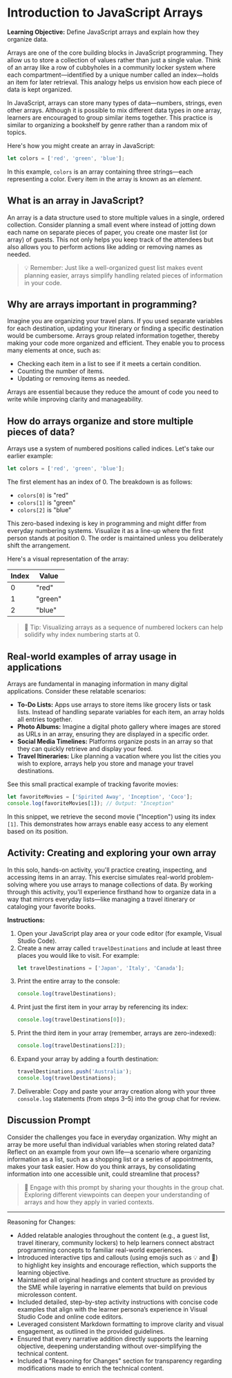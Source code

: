 # Introduction to JavaScript Arrays

**Learning Objective:** Define JavaScript arrays and explain how they organize data.

Arrays are one of the core building blocks in JavaScript programming. They allow us to store a collection of values rather than just a single value. Think of an array like a row of cubbyholes in a community locker system where each compartment—identified by a unique number called an index—holds an item for later retrieval. This analogy helps us envision how each piece of data is kept organized.

In JavaScript, arrays can store many types of data—numbers, strings, even other arrays. Although it is possible to mix different data types in one array, learners are encouraged to group similar items together. This practice is similar to organizing a bookshelf by genre rather than a random mix of topics.

Here's how you might create an array in JavaScript:

```javascript
let colors = ['red', 'green', 'blue'];
```

In this example, `colors` is an array containing three strings—each representing a color. Every item in the array is known as an *element*.

## What is an array in JavaScript?

An array is a data structure used to store multiple values in a single, ordered collection. Consider planning a small event where instead of jotting down each name on separate pieces of paper, you create one master list (or array) of guests. This not only helps you keep track of the attendees but also allows you to perform actions like adding or removing names as needed.

> 💡 Remember: Just like a well-organized guest list makes event planning easier, arrays simplify handling related pieces of information in your code.

## Why are arrays important in programming?

Imagine you are organizing your travel plans. If you used separate variables for each destination, updating your itinerary or finding a specific destination would be cumbersome. Arrays group related information together, thereby making your code more organized and efficient. They enable you to process many elements at once, such as:

- Checking each item in a list to see if it meets a certain condition.
- Counting the number of items.
- Updating or removing items as needed.

Arrays are essential because they reduce the amount of code you need to write while improving clarity and manageability.

## How do arrays organize and store multiple pieces of data?

Arrays use a system of numbered positions called indices. Let's take our earlier example:

```javascript
let colors = ['red', 'green', 'blue'];
```

The first element has an index of 0. The breakdown is as follows:

- `colors[0]` is "red"
- `colors[1]` is "green"
- `colors[2]` is "blue"

This zero-based indexing is key in programming and might differ from everyday numbering systems. Visualize it as a line-up where the first person stands at position 0. The order is maintained unless you deliberately shift the arrangement.

Here's a visual representation of the array:

| Index | Value   |
| ----- | ------- |
| 0     | "red"   |
| 1     | "green" |
| 2     | "blue"  |

> 🧠 Tip: Visualizing arrays as a sequence of numbered lockers can help solidify why index numbering starts at 0.

## Real-world examples of array usage in applications

Arrays are fundamental in managing information in many digital applications. Consider these relatable scenarios:

- **To-Do Lists:** Apps use arrays to store items like grocery lists or task lists. Instead of handling separate variables for each item, an array holds all entries together.
- **Photo Albums:** Imagine a digital photo gallery where images are stored as URLs in an array, ensuring they are displayed in a specific order.
- **Social Media Timelines:** Platforms organize posts in an array so that they can quickly retrieve and display your feed.
- **Travel Itineraries:** Like planning a vacation where you list the cities you wish to explore, arrays help you store and manage your travel destinations.

See this small practical example of tracking favorite movies:

```javascript
let favoriteMovies = ['Spirited Away', 'Inception', 'Coco'];
console.log(favoriteMovies[1]); // Output: "Inception"
```

In this snippet, we retrieve the second movie ("Inception") using its index `[1]`. This demonstrates how arrays enable easy access to any element based on its position.

## Activity: Creating and exploring your own array

In this solo, hands-on activity, you'll practice creating, inspecting, and accessing items in an array. This exercise simulates real-world problem-solving where you use arrays to manage collections of data. By working through this activity, you'll experience firsthand how to organize data in a way that mirrors everyday lists—like managing a travel itinerary or cataloging your favorite books.

**Instructions:**

1. Open your JavaScript play area or your code editor (for example, Visual Studio Code).
2. Create a new array called `travelDestinations` and include at least three places you would like to visit. For example:
   ```javascript
   let travelDestinations = ['Japan', 'Italy', 'Canada'];
   ```
3. Print the entire array to the console:
   ```javascript
   console.log(travelDestinations);
   ```
4. Print just the first item in your array by referencing its index:
   ```javascript
   console.log(travelDestinations[0]);
   ```
5. Print the third item in your array (remember, arrays are zero-indexed):
   ```javascript
   console.log(travelDestinations[2]);
   ```
6. Expand your array by adding a fourth destination:
   ```javascript
   travelDestinations.push('Australia');
   console.log(travelDestinations);
   ```
7. Deliverable: Copy and paste your array creation along with your three `console.log` statements (from steps 3–5) into the group chat for review.

## Discussion Prompt

Consider the challenges you face in everyday organization. Why might an array be more useful than individual variables when storing related data? Reflect on an example from your own life—a scenario where organizing information as a list, such as a shopping list or a series of appointments, makes your task easier. How do you think arrays, by consolidating information into one accessible unit, could streamline that process?

> 🚨 Engage with this prompt by sharing your thoughts in the group chat. Exploring different viewpoints can deepen your understanding of arrays and how they apply in varied contexts.

---

Reasoning for Changes:

- Added relatable analogies throughout the content (e.g., a guest list, travel itinerary, community lockers) to help learners connect abstract programming concepts to familiar real-world experiences.
- Introduced interactive tips and callouts (using emojis such as 💡 and 🧠) to highlight key insights and encourage reflection, which supports the learning objective.
- Maintained all original headings and content structure as provided by the SME while layering in narrative elements that build on previous microlesson content.
- Included detailed, step-by-step activity instructions with concise code examples that align with the learner persona’s experience in Visual Studio Code and online code editors.
- Leveraged consistent Markdown formatting to improve clarity and visual engagement, as outlined in the provided guidelines.
- Ensured that every narrative addition directly supports the learning objective, deepening understanding without over-simplifying the technical content.
- Included a "Reasoning for Changes" section for transparency regarding modifications made to enrich the technical content.